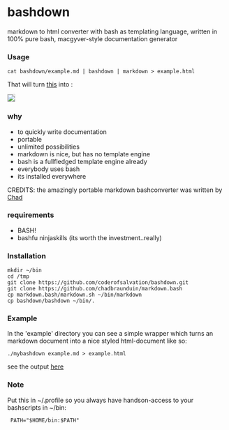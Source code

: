 bashdown
========

markdown to html converter with bash as templating language, written in 100% pure bash, macgyver-style documentation generator

### Usage ###

    cat bashdown/example.md | bashdown | markdown > example.html

That will turn [this](https://raw.github.com/coderofsalvation/bashdown/master/example/example.md) into :

<img src="https://raw.github.com/coderofsalvation/bashdown/master/example/example.png" style="border:1px solid #CCC"/>

### why ###

* to quickly write documentation
* portable
* unlimited possibilities
* markdown is nice, but has no template engine
* bash is a fullfledged template engine already
* everybody uses bash
* its installed everywhere

CREDITS: the amazingly portable markdown bashconverter was written by [Chad](https://github.com/chadbraunduin) 

### requirements ###

* BASH!
* bashfu ninjaskills (its worth the investment..really)

### Installation ###

    mkdir ~/bin 
    cd /tmp
    git clone https://github.com/coderofsalvation/bashdown.git
    git clone https://github.com/chadbraunduin/markdown.bash
    cp markdown.bash/markdown.sh ~/bin/markdown
    cp bashdown/bashdown ~/bin/.

### Example

In the 'example' directory you can see a simple wrapper which turns an markdown document into a nice styled html-document like so:
  
    ./mybashdown example.md > example.html

see the output [here](https://raw.githubusercontent.com/coderofsalvation/bashdown/master/example/example.html)

### Note ###

Put this in ~/.profile so you always have handson-access to your bashscripts in ~/bin:

     PATH="$HOME/bin:$PATH"

